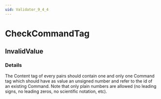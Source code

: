 ```yaml
---
uid: Validator_9_4_4
---
```


# CheckCommandTag

## InvalidValue

<!-- Description, Properties, ... sections are auto-generated. -->
<!-- REPLACE ME AUTO-GENERATION -->

### Details

The Content tag of every pairs should contain one and only one Command tag which should have as value an unsigned number and refer to the id of an existing Command.
Note that only plain numbers are allowed (no leading signs, no leading zeros, no scientific notation, etc).

<!-- Uncomment to add example code -->
<!--### Example code-->
